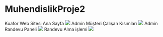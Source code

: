 # MuhendislikProje2
Kuafor Web Sitesi
Ana Sayfa
<a href="https://hizliresim.com/W7ENPN"><img src="https://i.hizliresim.com/W7ENPN.png"></a>
Admin Müşteri Çalışan Kısımları
<a href="https://hizliresim.com/2J5D62"><img src="https://i.hizliresim.com/2J5D62.png"></a>
Admin Randevu Paneli
<a href="https://hizliresim.com/az0VNg"><img src="https://i.hizliresim.com/az0VNg.png"></a>
Randevu Alma işlemi
<a href="https://hizliresim.com/kOJqpy"><img src="https://i.hizliresim.com/kOJqpy.png"></a>
